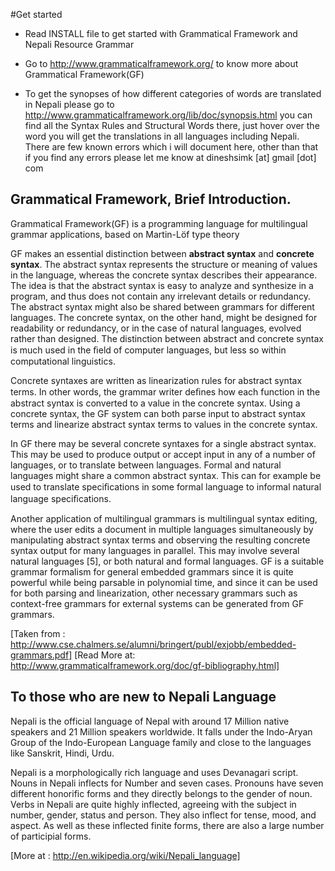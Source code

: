 #Get started

- Read INSTALL file to get started with Grammatical Framework and Nepali Resource Grammar

- Go to http://www.grammaticalframework.org/ to know more about Grammatical Framework(GF)


- To get the synopses of how different categories of words are translated in Nepali
  please go to  http://www.grammaticalframework.org/lib/doc/synopsis.html
  you can find all the Syntax Rules and Structural Words there, just hover over the word you 
  will get the translations in all languages including Nepali. There are few known errors 
  which i will document here, other than that if you find any errors please let me know at
  dineshsimk [at] gmail [dot] com



## Grammatical Framework, Brief Introduction.


Grammatical Framework(GF) is a programming language for multilingual grammar applications, based on Martin-Löf type theory

GF makes an essential distinction between **abstract syntax** and **concrete syntax**. The abstract syntax represents the structure or meaning of values in the language, whereas the concrete syntax describes their appearance. The idea is that the abstract syntax is easy to analyze and synthesize in a program, and thus does not contain any irrelevant details or redundancy. The abstract syntax might also be shared between grammars for different languages. The concrete syntax, on the other hand, might be designed for readability or redundancy, or in the case of natural languages, evolved rather than designed. The distinction between abstract and concrete syntax is much used in the ﬁeld of computer languages, but less so within computational linguistics.

Concrete syntaxes are written as linearization rules for abstract syntax terms. In other words, the grammar writer deﬁnes how each function in the abstract syntax is converted to a value in the concrete syntax. Using a concrete syntax, the GF system can both parse input to abstract syntax terms and linearize abstract syntax terms to values in the concrete syntax. 

In GF there may be several concrete syntaxes for a single abstract syntax. This may be used to produce output or accept input in any of a number of languages, or to translate between languages. Formal and natural languages might share a common abstract syntax. This can for example be used to translate speciﬁcations in some formal language to informal natural language speciﬁcations.

Another application of multilingual grammars is multilingual syntax editing, where the user edits a document in multiple languages simultaneously by manipulating abstract syntax terms and observing the resulting concrete syntax output for many languages in parallel. This may involve several natural languages [5], or both natural and formal languages. GF is a suitable grammar formalism for general embedded grammars since it is quite powerful while being parsable in polynomial time, and since it can be used for both parsing and linearization, other necessary grammars such as context-free grammars for external systems can be generated from GF grammars.

[Taken from  : http://www.cse.chalmers.se/alumni/bringert/publ/exjobb/embedded-grammars.pdf]
[Read More at: http://www.grammaticalframework.org/doc/gf-bibliography.html]



## To those who are new to Nepali Language

Nepali is the official language of Nepal with around 17 Million native speakers and 21 Million speakers worldwide. It falls under the Indo-Aryan Group of the Indo-European Language family and close to the languages like Sanskrit, Hindi, Urdu.

Nepali is a morphologically rich language and uses Devanagari script. Nouns in Nepali inflects for Number and seven cases. Pronouns have seven different honorific forms and they directly belongs to the gender of noun. Verbs in Nepali are quite highly inflected, agreeing with the subject in number, gender, status and person. They also inflect for tense, mood, and aspect. As well as these inflected finite forms, there are also a large number of participial forms.

[More at : http://en.wikipedia.org/wiki/Nepali_language]




